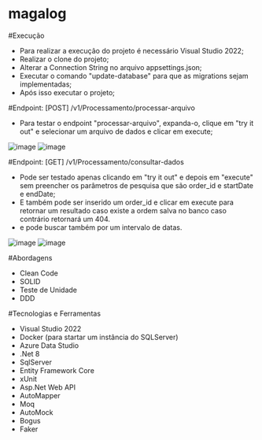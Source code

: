 # magalog

#Execução
- Para realizar a execução do projeto é necessário Visual Studio 2022;
- Realizar o clone do projeto;
- Alterar a Connection String no arquivo appsettings.json;
- Executar o comando "update-database" para que as migrations sejam implementadas;
- Após isso executar o projeto;

#Endpoint: [POST] /v1/Processamento/processar-arquivo
- Para testar o endpoint "processar-arquivo", expanda-o, clique em "try it out" e selecionar um arquivo de dados e clicar em execute;

![image](https://github.com/user-attachments/assets/7a915ffe-c7f1-4aef-b53a-6ea0b141860b)
![image](https://github.com/user-attachments/assets/8b0f577d-bea7-440f-bb82-23d408e5774d)


#Endpoint: [GET] /v1/Processamento/consultar-dados
- Pode ser testado apenas clicando em "try it out" e depois em "execute" sem preencher os parâmetros de pesquisa que são order_id e startDate e endDate;
- E também pode ser inserido um order_id e clicar em execute para retornar um resultado caso existe a ordem salva no banco caso contrário retornará um 404.
- e pode buscar também por um intervalo de datas.

![image](https://github.com/user-attachments/assets/d25ad8ed-0374-46e7-be19-9c1171580a8c)
![image](https://github.com/user-attachments/assets/e3621be1-53d7-416e-a014-8135e03027bd)

#Abordagens
  - Clean Code
  - SOLID
  - Teste de Unidade
  - DDD

#Tecnologias e Ferramentas

 - Visual Studio 2022
 - Docker (para startar um instância do SQLServer)
 - Azure Data Studio
 - .Net 8
 - SqlServer
 - Entity Framework Core
 - xUnit
 - Asp.Net Web API
 - AutoMapper
 - Moq
 - AutoMock
 - Bogus
 - Faker
   
